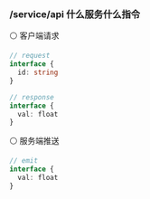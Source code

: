 ### /service/api 什么服务什么指令

⚪ 客户端请求

```typescript
// request
interface {
  id: string
}

// response
interface {
  val: float
}
```

⚪ 服务端推送

```typescript
// emit
interface {
  val: float
}
```
